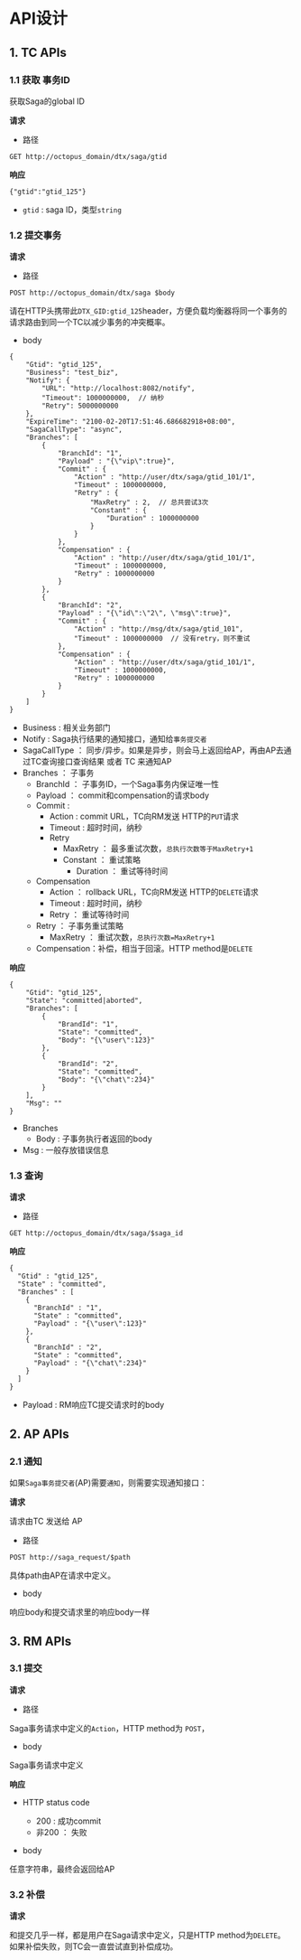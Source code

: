 # API设计



## 1. TC APIs




### 1.1 获取 事务ID

获取Saga的global ID

**请求**

- 路径

```
GET http://octopus_domain/dtx/saga/gtid
```

**响应**

```
{"gtid":"gtid_125"}
```

- `gtid` : saga ID，类型`string`






### 1.2 提交事务

**请求**

- 路径

```
POST http://octopus_domain/dtx/saga $body
```

请在HTTP头携带此`DTX_GID:gtid_125`header，方便负载均衡器将同一个事务的请求路由到同一个TC以减少事务的冲突概率。


- body

```
{
    "Gtid": "gtid_125",
    "Business": "test_biz",
    "Notify": {
        "URL": "http://localhost:8082/notify",
        "Timeout": 1000000000,  // 纳秒
        "Retry": 5000000000
    },
    "ExpireTime": "2100-02-20T17:51:46.686682918+08:00",
    "SagaCallType": "async",
    "Branches": [
        {
            "BranchId": "1",
            "Payload" : "{\"vip\":true}",
            "Commit" : {
                "Action" : "http://user/dtx/saga/gtid_101/1",
                "Timeout" : 1000000000,
                "Retry" : {
                    "MaxRetry" : 2,  // 总共尝试3次
                    "Constant" : {
                        "Duration" : 1000000000
                    }
                }
            },
            "Compensation" : {
                "Action" : "http://user/dtx/saga/gtid_101/1",
                "Timeout" : 1000000000,
                "Retry" : 1000000000
            }
        },
        {
            "BranchId": "2",
            "Payload" : "{\"id\":\"2\", \"msg\":true}",
            "Commit" : {
                "Action" : "http://msg/dtx/saga/gtid_101",
                "Timeout" : 1000000000  // 没有retry，则不重试
            },
            "Compensation" : {
                "Action" : "http://user/dtx/saga/gtid_101/1",
                "Timeout" : 1000000000,
                "Retry" : 1000000000
            }
        }
    ]
}
```

- Business : 相关业务部门
- Notify : Saga执行结果的通知接口，通知给`事务提交者`
- SagaCallType ： 同步/异步。如果是异步，则会马上返回给AP，再由AP去通过TC查询接口查询结果 或者 TC 来通知AP
- Branches ： 子事务
  - BranchId ： 子事务ID，一个Saga事务内保证唯一性
  - Payload ： commit和compensation的请求body
  - Commit : 
    - Action : commit URL，TC向RM发送 HTTP的`PUT`请求
    - Timeout : 超时时间，纳秒
    - Retry
      - MaxRetry ： 最多重试次数，`总执行次数等于MaxRetry+1`
      - Constant ： 重试策略
        - Duration ： 重试等待时间
  - Compensation
    - Action ： rollback URL，TC向RM发送 HTTP的`DELETE`请求
    - Timeout : 超时时间，纳秒
    - Retry ： 重试等待时间
  - Retry ： 子事务重试策略
    - MaxRetry ： 重试次数，`总执行次数=MaxRetry+1`
  - Compensation：补偿，相当于回滚。HTTP method是`DELETE`



**响应**

```
{
    "Gtid": "gtid_125",
    "State": "committed|aborted",
    "Branches": [
        {
            "BrandId": "1",
            "State": "committed",
            "Body": "{\"user\":123}"
        },
        {
            "BrandId": "2",
            "State": "committed",
            "Body": "{\"chat\":234}"
        }
    ],
    "Msg": ""
}
```

- Branches
  - Body : 子事务执行者返回的body
- Msg : 一般存放错误信息



### 1.3 查询

**请求**

- 路径

```
GET http://octopus_domain/dtx/saga/$saga_id
```

**响应**

```
{
  "Gtid" : "gtid_125",
  "State" : "committed",
  "Branches" : [
    {
      "BranchId" : "1",
      "State" : "committed",
      "Payload" : "{\"user\":123}"
    },
    {
      "BranchId" : "2",
      "State" : "committed",
      "Payload" : "{\"chat\":234}"
    }
  ]
}
```

- Payload : RM响应TC提交请求时的body



## 2. AP APIs

### 2.1 通知

如果`Saga事务提交者`(AP)需要`通知`，则需要实现通知接口：

**请求**

请求由TC 发送给 AP

- 路径

```
POST http://saga_request/$path
```

具体path由AP在请求中定义。

- body

响应body和提交请求里的响应body一样




## 3. RM APIs

### 3.1 提交

**请求**

- 路径

Saga事务请求中定义的`Action`，HTTP method为 `POST`，

- body

Saga事务请求中定义



**响应**

- HTTP status code  
  - 200 : 成功commit
  - 非200 ： 失败

- body

任意字符串，最终会返回给AP



### 3.2 补偿

**请求**

和提交几乎一样，都是用户在Saga请求中定义，只是HTTP method为`DELETE`。
如果补偿失败，则TC会一直尝试直到补偿成功。
